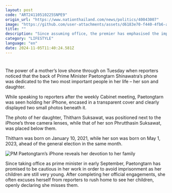 ```yaml
---
layout: post
code: "ART24110510225SNPE9"
origin_url: "https://www.nationthailand.com/news/politics/40043007"
image: "https://github.com/user-attachments/assets/d6183e70-f440-4fb6-a4d9-2f03d2e89a40"
title: ""
description: "Since assuming office, the premier has emphasised the importance of balancing her role as a leader with motherhood, often excusing herself to spend time with her young children"
category: "LIFESTYLE"
language: "en"
date: 2024-11-05T11:40:24.581Z
---
```


# 









The power of a mother’s love shone through on Tuesday when reporters noticed that the back of Prime Minister Paetongtarn Shinawatra’s phone was dedicated to the two most important people in her life – her son and daughter.

While speaking to reporters after the weekly Cabinet meeting, Paetongtarn was seen holding her iPhone, encased in a transparent cover and clearly displayed two small photos beneath it.

The photo of her daughter, Thitharn Suksawat, was positioned next to the iPhone’s three camera lenses, while that of her son Phrutthasin Suksawat, was placed below them.

Thitharn was born on January 10, 2021, while her son was born on May 1, 2023, ahead of the general election in the same month.

  ![PM Paetongtarn’s iPhone reveals her devotion to her family](https://github.com/user-attachments/assets/51e7fea2-4ddb-48a5-93df-5236ee10ec2d)

Since taking office as prime minister in early September, Paetongtarn has promised to be cautious in her work in order to avoid imprisonment as her children are still very young. After completing her official engagements, she often excuses herself from reporters to rush home to see her children, openly declaring she misses them.